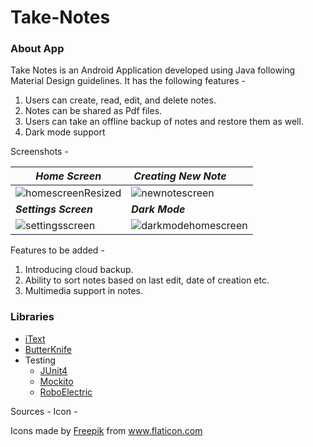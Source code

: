 # Take-Notes
### About App
Take Notes is an Android Application developed using Java following Material Design guidelines. It has the following features - 
1) Users can create, read, edit, and delete notes.
2) Notes can be shared as Pdf files.
3) Users can take an offline backup of notes and restore them as well.
4) Dark mode support

Screenshots - 

| ***Home Screen***| ***Creating New Note***&nbsp; &nbsp; &nbsp; &nbsp;|
|------------------|------------------------|
|![homescreenResized](https://user-images.githubusercontent.com/31280303/93560386-ac0ef880-f99f-11ea-90df-f06c109ea081.png)|![newnotescreen](https://user-images.githubusercontent.com/31280303/93560495-f2fcee00-f99f-11ea-93c3-55aecec246d8.png)|
|     ***Settings Screen***     |     ***Dark Mode***|
|![settingsscreen](https://user-images.githubusercontent.com/31280303/93560595-2f304e80-f9a0-11ea-9abc-807804e83d04.png)|![darkmodehomescreen](https://user-images.githubusercontent.com/31280303/93560705-67379180-f9a0-11ea-9952-878213ee8d07.png)|

Features to be added - 
1) Introducing cloud backup.
2) Ability to sort notes based on last edit, date of creation etc.
3) Multimedia support in notes.

### Libraries
*  [iText](https://github.com/itext/itextpdf) 
*  [ButterKnife](https://github.com/JakeWharton/butterknife)
*  Testing
   * [JUnit4](https://github.com/junit-team/junit4)
   * [Mockito](https://github.com/mockito/mockito)
   * [RoboElectric](https://github.com/robolectric/robolectric)

Sources - 
Icon - <div>Icons made by <a href="https://www.flaticon.com/authors/freepik" title="Freepik">Freepik</a> from <a href="https://www.flaticon.com/" title="Flaticon">www.flaticon.com</a></div>
